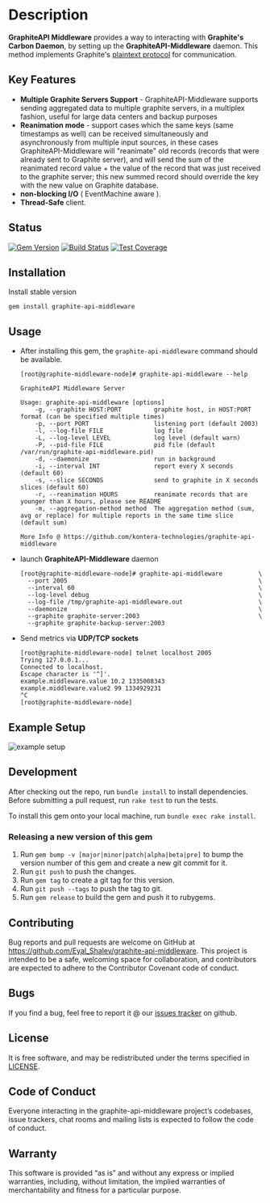 # Description
**GraphiteAPI Middleware** provides a way to interacting with **Graphite's Carbon Daemon**, by setting up the **GraphiteAPI-Middleware** daemon. This method implements Graphite's [plaintext protocol](http://graphite.readthedocs.org/en/1.0/feeding-carbon.html) for communication.

## Key Features
* **Multiple Graphite Servers Support** - GraphiteAPI-Middleware supports sending aggregated data to multiple graphite servers, in a multiplex fashion, useful for large data centers and backup purposes
* **Reanimation mode** - support cases which the same keys (same timestamps as well) can be received simultaneously and asynchronously from multiple input sources, in these cases GraphiteAPI-Middleware will "reanimate" old records (records that were already sent to Graphite server), and will send the sum of the reanimated record value + the value of the record that was just received to the graphite server; this new summed record should override the key with the new value on Graphite database.
* **non-blocking I/O** ( EventMachine aware ).
* **Thread-Safe** client.

## Status
[![Gem Version](https://badge.fury.io/rb/graphite-api-middleware.svg)](https://badge.fury.io/rb/graphite-api-middleware)
[![Build Status](https://travis-ci.org/kontera-technologies/graphite-api-middleware.svg?branch=master)](https://travis-ci.org/kontera-technologies/graphite-api-middleware)
[![Test Coverage](https://codecov.io/gh/kontera-technologies/graphite-api-middleware/branch/master/graph/badge.svg)](https://codecov.io/gh/kontera-technologies/graphite-api-middleware)

## Installation
Install stable version

```
gem install graphite-api-middleware
```

## Usage
* After installing this gem, the `graphite-api-middleware` command should be available.
  ```
  [root@graphite-middleware-node]# graphite-api-middleware --help

  GraphiteAPI Middleware Server

  Usage: graphite-api-middleware [options]
      -g, --graphite HOST:PORT         graphite host, in HOST:PORT format (can be specified multiple times)
      -p, --port PORT                  listening port (default 2003)
      -l, --log-file FILE              log file
      -L, --log-level LEVEL            log level (default warn)
      -P, --pid-file FILE              pid file (default /var/run/graphite-api-middleware.pid)
      -d, --daemonize                  run in background
      -i, --interval INT               report every X seconds (default 60)
      -s, --slice SECONDS              send to graphite in X seconds slices (default 60)
      -r, --reanimation HOURS          reanimate records that are younger than X hours, please see README
      -m, --aggregation-method method  The aggregation method (sum, avg or replace) for multiple reports in the same time slice (default sum)

  More Info @ https://github.com/kontera-technologies/graphite-api-middleware
  ```

* launch **GraphiteAPI-Middleware** daemon
  ```
  [root@graphite-middleware-node]# graphite-api-middleware          \
    --port 2005                                                     \
    --interval 60                                                   \
    --log-level debug                                               \
    --log-file /tmp/graphite-api-middleware.out                     \
    --daemonize                                                     \
    --graphite graphite-server:2003                                 \
    --graphite graphite-backup-server:2003
  ```

* Send metrics via **UDP/TCP sockets**
  ```
  [root@graphite-middleware-node] telnet localhost 2005
  Trying 127.0.0.1...
  Connected to localhost.
  Escape character is '^]'.
  example.middleware.value 10.2 1335008343
  example.middleware.value2 99 1334929231
  ^C
  [root@graphite-middleware-node]
  ```

## Example Setup
![example setup](https://raw.github.com/kontera-technologies/graphite-api/master/examples/middleware_t1.png)

## Development
After checking out the repo, run `bundle install` to install dependencies.
Before submitting a pull request, run `rake test` to run the tests.

To install this gem onto your local machine, run `bundle exec rake install`.

### Releasing a new version of this gem
1. Run `gem bump -v [major|minor|patch|alpha|beta|pre]` to bump the version number of this gem and create a new git commit for it.
2. Run `git push` to push the changes.
3. Run `gem tag` to create a git tag for this version.
4. Run `git push --tags` to push the tag to git.
5. Run `gem release` to build the gem and push it to rubygems.

## Contributing
Bug reports and pull requests are welcome on GitHub at https://github.com/Eyal_Shalev/graphite-api-middleware. This project is intended to be a safe, welcoming space for collaboration, and contributors are expected to adhere to the Contributor Covenant code of conduct.

## Bugs
If you find a bug, feel free to report it @ our [issues tracker](https://github.com/kontera-technologies/graphite-api-middleware/issues) on github.

## License
It is free software, and may be redistributed under the terms specified in [LICENSE](/LICENSE.txt).

## Code of Conduct
Everyone interacting in the graphite-api-middleware project’s codebases, issue trackers, chat rooms and mailing lists is expected to follow the code of conduct.

## Warranty
This software is provided “as is” and without any express or implied warranties, including, without limitation, the implied warranties of merchantability and fitness for a particular purpose.
